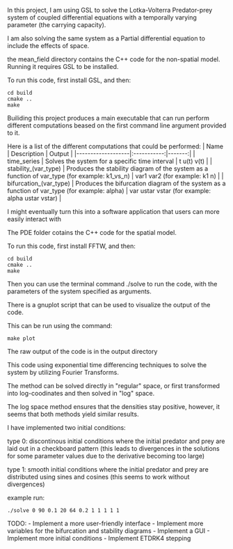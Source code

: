 In this project, I am using GSL to solve the Lotka-Volterra Predator-prey system of coupled differential equations with a temporally varying parameter (the carrying capacity).

I am also solving the same system as a Partial differential equation to include the effects of space.

the mean_field directory contains the C++ code for the non-spatial model. Running it requires GSL to be installed.

To run this code, first install GSL, and then:

``` mkdir build
cd build
cmake ..
make
```

Builiding this project produces a main executable that can run perform different computations beased on the first command line argument provided to it.

Here is a list of the different computations that could be performed:
| Name              | Description | Output |
|-------------------|:-----------:|-------:|
| time_series       |    Solves the system for a specific time interval     |  t u(t) v(t) |
| stability_(var_type) |    Produces the stability diagram of the system as a function of var_type (for example: k1_vs_n)     |  var1 var2 (for example: k1 n) |
| bifurcation_(var_type) |    Produces the bifurcation diagram of the system as a function of var_type (for example: alpha)     | var ustar vstar (for example: alpha ustar vstar) |

I might eventually turn this into a software application that users can more easily interact with

The PDE folder cotains the C++ code for the spatial model.

To run this code, first install FFTW, and then:

``` mkdir build
cd build
cmake ..
make
```

Then you can use the terminal command ./solve to run the code, with the parameters of the system specified as arguments.

There is a gnuplot script that can be used to visualize the output of the code.

This can be run using the command:

``` make plot ```


The raw output of the code is in the output directory 

This code using exponential time differencing techniques to solve the system by utilizing Fourier Transforms. 

The method can be solved directly in "regular" space, or first transformed into log-coodinates and then solved in "log" space.

The log space method ensures that the densities stay positive, however, it seems that both methods yield similar results.

I have implemented two initial conditions:

type 0: discontinous initial conditions where the initial predator and prey are laid out in a checkboard pattern (this leads to divergences in the solutions for some parameter values due to the derivative becoming too large)

type 1: smooth initial conditions where the initial predator and prey are distributed using sines and cosines (this seems to work without divergences)

example run:

``` ./solve 0 90 0.1 20 64 0.2 1 1 1 1 1 ```


TODO:
	- Implement a more user-friendly interface
    - Implement more variables for the bifurcation and stability diagrams
	- Implement a GUI
	- Implement more initial conditions
	- Implement ETDRK4 stepping

